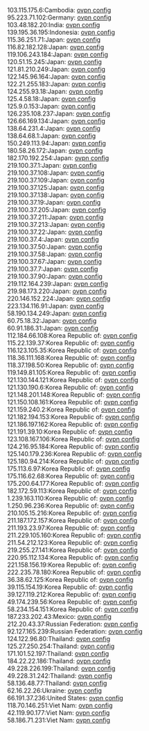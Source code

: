 103.115.175.6:Cambodia: [ovpn config](vpn/103_115_175_6.ovpn)  
95.223.71.102:Germany: [ovpn config](vpn/95_223_71_102.ovpn)  
103.48.182.20:India: [ovpn config](vpn/103_48_182_20.ovpn)  
139.195.36.195:Indonesia: [ovpn config](vpn/139_195_36_195.ovpn)  
115.36.251.71:Japan: [ovpn config](vpn/115_36_251_71.ovpn)  
116.82.182.128:Japan: [ovpn config](vpn/116_82_182_128.ovpn)  
119.106.243.184:Japan: [ovpn config](vpn/119_106_243_184.ovpn)  
120.51.15.245:Japan: [ovpn config](vpn/120_51_15_245.ovpn)  
121.81.210.249:Japan: [ovpn config](vpn/121_81_210_249.ovpn)  
122.145.96.164:Japan: [ovpn config](vpn/122_145_96_164.ovpn)  
122.21.255.183:Japan: [ovpn config](vpn/122_21_255_183.ovpn)  
124.255.93.18:Japan: [ovpn config](vpn/124_255_93_18.ovpn)  
125.4.58.18:Japan: [ovpn config](vpn/125_4_58_18.ovpn)  
125.9.0.153:Japan: [ovpn config](vpn/125_9_0_153.ovpn)  
126.235.108.237:Japan: [ovpn config](vpn/126_235_108_237.ovpn)  
126.66.169.134:Japan: [ovpn config](vpn/126_66_169_134.ovpn)  
138.64.231.4:Japan: [ovpn config](vpn/138_64_231_4.ovpn)  
138.64.68.1:Japan: [ovpn config](vpn/138_64_68_1.ovpn)  
150.249.113.94:Japan: [ovpn config](vpn/150_249_113_94.ovpn)  
180.58.26.172:Japan: [ovpn config](vpn/180_58_26_172.ovpn)  
182.170.192.254:Japan: [ovpn config](vpn/182_170_192_254.ovpn)  
219.100.37.1:Japan: [ovpn config](vpn/219_100_37_1.ovpn)  
219.100.37.108:Japan: [ovpn config](vpn/219_100_37_108.ovpn)  
219.100.37.109:Japan: [ovpn config](vpn/219_100_37_109.ovpn)  
219.100.37.125:Japan: [ovpn config](vpn/219_100_37_125.ovpn)  
219.100.37.138:Japan: [ovpn config](vpn/219_100_37_138.ovpn)  
219.100.37.19:Japan: [ovpn config](vpn/219_100_37_19.ovpn)  
219.100.37.205:Japan: [ovpn config](vpn/219_100_37_205.ovpn)  
219.100.37.211:Japan: [ovpn config](vpn/219_100_37_211.ovpn)  
219.100.37.213:Japan: [ovpn config](vpn/219_100_37_213.ovpn)  
219.100.37.22:Japan: [ovpn config](vpn/219_100_37_22.ovpn)  
219.100.37.4:Japan: [ovpn config](vpn/219_100_37_4.ovpn)  
219.100.37.50:Japan: [ovpn config](vpn/219_100_37_50.ovpn)  
219.100.37.58:Japan: [ovpn config](vpn/219_100_37_58.ovpn)  
219.100.37.67:Japan: [ovpn config](vpn/219_100_37_67.ovpn)  
219.100.37.7:Japan: [ovpn config](vpn/219_100_37_7.ovpn)  
219.100.37.90:Japan: [ovpn config](vpn/219_100_37_90.ovpn)  
219.112.164.239:Japan: [ovpn config](vpn/219_112_164_239.ovpn)  
219.98.173.220:Japan: [ovpn config](vpn/219_98_173_220.ovpn)  
220.146.152.224:Japan: [ovpn config](vpn/220_146_152_224.ovpn)  
223.134.116.91:Japan: [ovpn config](vpn/223_134_116_91.ovpn)  
58.190.134.249:Japan: [ovpn config](vpn/58_190_134_249.ovpn)  
60.75.18.32:Japan: [ovpn config](vpn/60_75_18_32.ovpn)  
60.91.186.31:Japan: [ovpn config](vpn/60_91_186_31.ovpn)  
112.184.66.108:Korea Republic of: [ovpn config](vpn/112_184_66_108.ovpn)  
115.22.139.37:Korea Republic of: [ovpn config](vpn/115_22_139_37.ovpn)  
116.123.105.35:Korea Republic of: [ovpn config](vpn/116_123_105_35.ovpn)  
118.36.111.168:Korea Republic of: [ovpn config](vpn/118_36_111_168.ovpn)  
118.37.198.50:Korea Republic of: [ovpn config](vpn/118_37_198_50.ovpn)  
119.149.81.105:Korea Republic of: [ovpn config](vpn/119_149_81_105.ovpn)  
121.130.144.121:Korea Republic of: [ovpn config](vpn/121_130_144_121.ovpn)  
121.130.190.6:Korea Republic of: [ovpn config](vpn/121_130_190_6.ovpn)  
121.148.201.148:Korea Republic of: [ovpn config](vpn/121_148_201_148.ovpn)  
121.150.108.161:Korea Republic of: [ovpn config](vpn/121_150_108_161.ovpn)  
121.159.240.2:Korea Republic of: [ovpn config](vpn/121_159_240_2.ovpn)  
121.182.194.153:Korea Republic of: [ovpn config](vpn/121_182_194_153.ovpn)  
121.186.197.162:Korea Republic of: [ovpn config](vpn/121_186_197_162.ovpn)  
121.191.39.10:Korea Republic of: [ovpn config](vpn/121_191_39_10.ovpn)  
123.108.167.106:Korea Republic of: [ovpn config](vpn/123_108_167_106.ovpn)  
124.216.95.184:Korea Republic of: [ovpn config](vpn/124_216_95_184.ovpn)  
125.140.179.236:Korea Republic of: [ovpn config](vpn/125_140_179_236.ovpn)  
125.180.94.214:Korea Republic of: [ovpn config](vpn/125_180_94_214.ovpn)  
175.113.6.97:Korea Republic of: [ovpn config](vpn/175_113_6_97.ovpn)  
175.116.62.68:Korea Republic of: [ovpn config](vpn/175_116_62_68.ovpn)  
175.200.64.177:Korea Republic of: [ovpn config](vpn/175_200_64_177.ovpn)  
182.172.59.113:Korea Republic of: [ovpn config](vpn/182_172_59_113.ovpn)  
1.239.163.110:Korea Republic of: [ovpn config](vpn/1_239_163_110.ovpn)  
1.250.96.236:Korea Republic of: [ovpn config](vpn/1_250_96_236.ovpn)  
210.105.15.216:Korea Republic of: [ovpn config](vpn/210_105_15_216.ovpn)  
211.187.172.157:Korea Republic of: [ovpn config](vpn/211_187_172_157.ovpn)  
211.193.23.97:Korea Republic of: [ovpn config](vpn/211_193_23_97.ovpn)  
211.229.105.160:Korea Republic of: [ovpn config](vpn/211_229_105_160.ovpn)  
211.54.212.123:Korea Republic of: [ovpn config](vpn/211_54_212_123.ovpn)  
219.255.27.141:Korea Republic of: [ovpn config](vpn/219_255_27_141.ovpn)  
220.95.112.134:Korea Republic of: [ovpn config](vpn/220_95_112_134.ovpn)  
221.158.156.19:Korea Republic of: [ovpn config](vpn/221_158_156_19.ovpn)  
222.235.78.180:Korea Republic of: [ovpn config](vpn/222_235_78_180.ovpn)  
36.38.62.125:Korea Republic of: [ovpn config](vpn/36_38_62_125.ovpn)  
39.115.154.19:Korea Republic of: [ovpn config](vpn/39_115_154_19.ovpn)  
39.127.119.212:Korea Republic of: [ovpn config](vpn/39_127_119_212.ovpn)  
49.174.239.56:Korea Republic of: [ovpn config](vpn/49_174_239_56.ovpn)  
58.234.154.151:Korea Republic of: [ovpn config](vpn/58_234_154_151.ovpn)  
187.233.202.43:Mexico: [ovpn config](vpn/187_233_202_43.ovpn)  
212.20.43.37:Russian Federation: [ovpn config](vpn/212_20_43_37.ovpn)  
92.127.165.239:Russian Federation: [ovpn config](vpn/92_127_165_239.ovpn)  
124.122.96.80:Thailand: [ovpn config](vpn/124_122_96_80.ovpn)  
125.27.250.254:Thailand: [ovpn config](vpn/125_27_250_254.ovpn)  
171.101.52.197:Thailand: [ovpn config](vpn/171_101_52_197.ovpn)  
184.22.22.186:Thailand: [ovpn config](vpn/184_22_22_186.ovpn)  
49.228.226.199:Thailand: [ovpn config](vpn/49_228_226_199.ovpn)  
49.228.31.242:Thailand: [ovpn config](vpn/49_228_31_242.ovpn)  
58.136.48.77:Thailand: [ovpn config](vpn/58_136_48_77.ovpn)  
62.16.22.26:Ukraine: [ovpn config](vpn/62_16_22_26.ovpn)  
66.191.37.236:United States: [ovpn config](vpn/66_191_37_236.ovpn)  
118.70.146.251:Viet Nam: [ovpn config](vpn/118_70_146_251.ovpn)  
42.119.90.177:Viet Nam: [ovpn config](vpn/42_119_90_177.ovpn)  
58.186.71.231:Viet Nam: [ovpn config](vpn/58_186_71_231.ovpn)  

